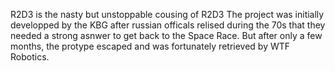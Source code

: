 R2D3 is the nasty but unstoppable cousing of R2D3
The project was initially developped by the KBG after russian officals relised during the 70s that they needed a strong asnwer to get back to the Space Race.
But after only a few months, the protype escaped and was fortunately retrieved by WTF Robotics.

